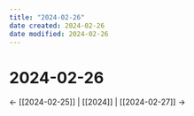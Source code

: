 ```yaml
---
title: "2024-02-26"
date created: 2024-02-26
date modified: 2024-02-26
---
```


# 2024-02-26

← [[2024-02-25]] | [[2024]] | [[2024-02-27]] →
